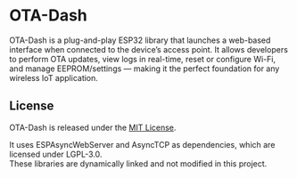 # OTA-Dash
OTA-Dash is a plug-and-play ESP32 library that launches a web-based interface when connected to the device’s access point. It allows developers to perform OTA updates, view logs in real-time, reset or configure Wi-Fi, and manage EEPROM/settings — making it the perfect foundation for any wireless IoT application.


## License

OTA-Dash is released under the [MIT License](LICENSE).

It uses ESPAsyncWebServer and AsyncTCP as dependencies, which are licensed under LGPL-3.0.  
These libraries are dynamically linked and not modified in this project.
